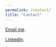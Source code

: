 ```yaml
---
permalink: /contact/
title: "Contact"
---
```


[Email me](mailto:glenn.fung@outlook.com). 

[Linkedin](https://www.linkedin.com/in/glennfung). 
